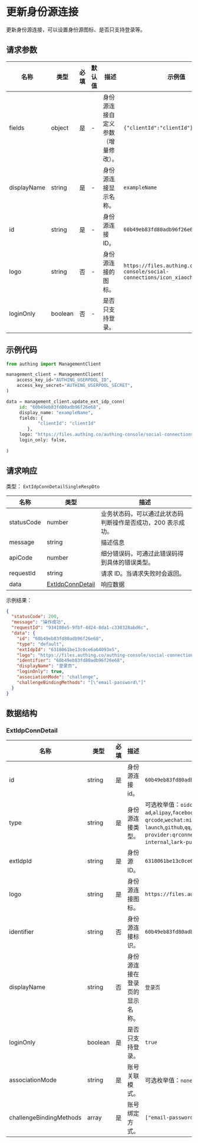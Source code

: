 # 更新身份源连接

<!--
  警告⚠️：
  不要直接修改该文档，
  https://github.com/Authing/authing-docs-factory
  使用该项目进行生成
-->

<LastUpdated />

更新身份源连接，可以设置身份源图标、是否只支持登录等。

## 请求参数

| 名称 | 类型 | 必填 | 默认值 | 描述 | 示例值 |
| ---- | ---- | ---- | ---- | ---- | ---- |
| fields | object | 是 | - | 身份源连接自定义参数（增量修改）。   | `{"clientId":"clientId"}` |
| displayName | string | 是 | - | 身份源连接显示名称。   | `exampleName` |
| id | string | 是 | - | 身份源连接 ID。   | `60b49eb83fd80adb96f26e68` |
| logo | string | 否 | - | 身份源连接的图标。   | `https://files.authing.co/authing-console/social-connections/icon_xiaochengxu@2x.png` |
| loginOnly | boolean | 否 | - | 是否只支持登录。   |  |


## 示例代码

```py
from authing import ManagementClient

management_client = ManagementClient(
    access_key_id="AUTHING_USERPOOL_ID",
    access_key_secret="AUTHING_USERPOOL_SECRET",
)

data = management_client.update_ext_idp_conn(
     id: "60b49eb83fd80adb96f26e68",
     display_name: "exampleName",
     fields: {
			"clientId":	"clientId"
		},
     logo: "https://files.authing.co/authing-console/social-connections/icon_xiaochengxu@2x.png",
     login_only: false,
  
)
```



## 请求响应

类型： `ExtIdpConnDetailSingleRespDto`

| 名称 | 类型 | 描述 |
| ---- | ---- | ---- |
| statusCode | number | 业务状态码，可以通过此状态码判断操作是否成功，200 表示成功。 |
| message | string | 描述信息 |
| apiCode | number | 细分错误码，可通过此错误码得到具体的错误类型。 |
| requestId | string | 请求 ID。当请求失败时会返回。 |
| data | <a href="#ExtIdpConnDetail">ExtIdpConnDetail</a> | 响应数据 |



示例结果：

```json
{
  "statusCode": 200,
  "message": "操作成功",
  "requestId": "934108e5-9fbf-4d24-8da1-c330328abd6c",
  "data": {
    "id": "60b49eb83fd80adb96f26e68",
    "type": "default",
    "extIdpId": "6318061be13c0ce6a64093e5",
    "logo": "https://files.authing.co/authing-console/social-connections/icon_xiaochengxu@2x.png",
    "identifier": "60b49eb83fd80adb96f26e68",
    "displayName": "登录页",
    "loginOnly": true,
    "associationMode": "challenge",
    "challengeBindingMethods": "[\"email-password\"]"
  }
}
```

## 数据结构


### <a id="ExtIdpConnDetail"></a> ExtIdpConnDetail

| 名称 | 类型 | 必填 | 描述 | 示例值 |
| ---- |  ---- | ---- | ---- | ---- |
| id | string | 是 | 身份源连接 id。  |  `60b49eb83fd80adb96f26e68` |
| type | string | 是 | 身份源连接类型。  | 可选枚举值：`oidc`,`oauth`,`saml`,`ldap`,`ad`,`cas`,`azure-ad`,`alipay`,`facebook`,`twitter`,`google:mobile`,`google`,`wechat:pc`,`wechat:mobile`,`wechat:webpage-authorization`,`wechatmp-qrcode`,`wechat:miniprogram:default`,`wechat:miniprogram:qrconnect`,`wechat:miniprogram:app-launch`,`github`,`qq`,`wechatwork:corp:qrconnect`,`wechatwork:agency:qrconnect`,`wechatwork:service-provider:qrconnect`,`wechatwork:mobile`,`wechatwork:agency:mobile`,`dingtalk`,`dingtalk:provider`,`weibo`,`apple`,`apple:web`,`baidu`,`lark-internal`,`lark-public`,`gitlab`,`linkedin`,`slack`,`yidun`,`qingcloud`,`gitee`,`instagram`,`welink`,`ad-kerberos` |
| extIdpId | string | 是 | 身份源 ID。  |  `6318061be13c0ce6a64093e5` |
| logo | string | 是 | 身份源连接图标。  |  `https://files.authing.co/authing-console/social-connections/icon_xiaochengxu@2x.png` |
| identifier | string | 否 | 身份源连接标识。  |  `60b49eb83fd80adb96f26e68` |
| displayName | string | 否 | 身份源连接在登录页的显示名称。  |  `登录页` |
| loginOnly | boolean | 是 | 是否只支持登录。  |  `true` |
| associationMode | string | 是 | 账号关联模式。  | 可选枚举值：`none`,`field`,`challenge` |
| challengeBindingMethods | array | 是 | 账号绑定方式。  |  `["email-password"]` |


